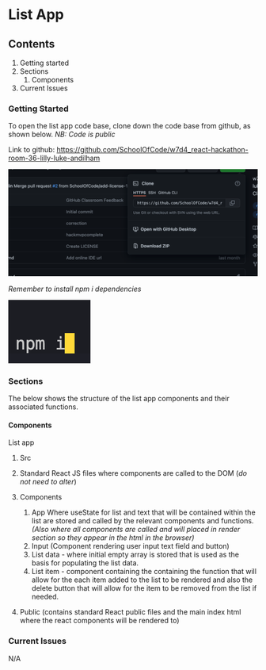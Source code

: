 # List App

## Contents

1. Getting started
2. Sections
   1. Components
3. Current Issues

### Getting Started

To open the list app code base, clone down the code base from github, as shown below.
_NB: Code is public_

Link to github: https://github.com/SchoolOfCode/w7d4_react-hackathon-room-36-lilly-luke-andilham

![](screenshot1.png)

_Remember to install npm i dependencies_

![](screenshot2.png)

### Sections

The below shows the structure of the list app components and their associated functions.

#### Components

List app

1. Src

2. Standard React JS files where components are called to the DOM (_do not need to alter_)

3. Components

   1. App Where useState for list and text that will be contained within the list are stored and called by the relevant components and functions. _(Also where all components are called and will placed in render section so they appear in the html in the browser)_
   2. Input (Component rendering user input text field and button)
   3. List data - where initial empty array is stored that is used as the basis for populating the list data.
   4. List item - component containing the containing the function that will allow for the each item added to the list to be rendered and also the delete button that will allow for the item to be removed from the list if needed.

4. Public (contains standard React public files and the main index html where the react components will be rendered to)

### Current Issues

N/A
